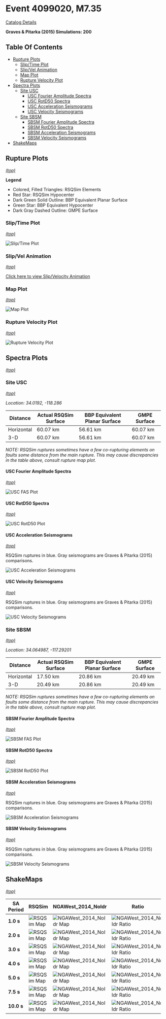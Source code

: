 # Event 4099020, M7.35

[Catalog Details](../#u3-1mil-element-test)

**Graves & Pitarka (2015) Simulations: 200**

## Table Of Contents
* [Rupture Plots](#rupture-plots)
  * [Slip/Time Plot](#sliptime-plot)
  * [Slip/Vel Animation](#slipvel-animation)
  * [Map Plot](#map-plot)
  * [Rupture Velocity Plot](#rupture-velocity-plot)
* [Spectra Plots](#spectra-plots)
  * [Site USC](#site-usc)
    * [USC Fourier Amplitude Spectra](#usc-fourier-amplitude-spectra)
    * [USC RotD50 Spectra](#usc-rotd50-spectra)
    * [USC Acceleration Seismograms](#usc-acceleration-seismograms)
    * [USC Velocity Seismograms](#usc-velocity-seismograms)
  * [Site SBSM](#site-sbsm)
    * [SBSM Fourier Amplitude Spectra](#sbsm-fourier-amplitude-spectra)
    * [SBSM RotD50 Spectra](#sbsm-rotd50-spectra)
    * [SBSM Acceleration Seismograms](#sbsm-acceleration-seismograms)
    * [SBSM Velocity Seismograms](#sbsm-velocity-seismograms)
* [ShakeMaps](#shakemaps)
## Rupture Plots
*[(top)](#table-of-contents)*

**Legend**
* Colored, Filled Triangles: RSQSim Elements
* Red Star: RSQSim Hypocenter
* Dark Green Solid Outline: BBP Equivalent Planar Surface
* Green Star: BBP Equivalent Hypocenter
* Dark Gray Dashed Outline: GMPE Surface

### Slip/Time Plot
*[(top)](#table-of-contents)*

![Slip/Time Plot](resources/rupture_plot_4099020.png)
### Slip/Vel Animation
*[(top)](#table-of-contents)*

[Click here to view Slip/Velocity Animation](resources/rupture_plot_4099020.gif)
### Map Plot
*[(top)](#table-of-contents)*

![Map Plot](resources/rupture_map_plot_4099020.png)
### Rupture Velocity Plot
*[(top)](#table-of-contents)*

![Rupture Velocity Plot](resources/rupture_velocity_scatter_dist.png)

## Spectra Plots
*[(top)](#table-of-contents)*

### Site USC
*[(top)](#table-of-contents)*

*Location: 34.0192, -118.286*

| Distance | Actual RSQSim Surface | BBP Equivalent Planar Surface | GMPE Surface |
|-----|-----|-----|-----|
| Horizontal | 60.07 km | 56.61 km | 60.07 km |
| 3-D | 60.07 km | 56.61 km | 60.07 km |

*NOTE: RSQSim ruptures sometimes have a few co-rupturing elements on faults some distance from the main rupture. This may cause discrepancies in the table above, consult rupture map plot.*
#### USC Fourier Amplitude Spectra
*[(top)](#table-of-contents)*

![USC FAS Plot](resources/fas_spectra_USC.png)
#### USC RotD50 Spectra
*[(top)](#table-of-contents)*

![USC RotD50 Plot](resources/rotd50_spectra_USC.png)
#### USC Acceleration Seismograms
*[(top)](#table-of-contents)*

RSQSim ruptures in blue. Gray seismograms are Graves & Pitarka (2015) comparisons.

![USC Acceleration Seismograms](resources/seis_accel_USC.png)
#### USC Velocity Seismograms
*[(top)](#table-of-contents)*

RSQSim ruptures in blue. Gray seismograms are Graves & Pitarka (2015) comparisons.

![USC Velocity Seismograms](resources/seis_vel_USC.png)
### Site SBSM
*[(top)](#table-of-contents)*

*Location: 34.064987, -117.29201*

| Distance | Actual RSQSim Surface | BBP Equivalent Planar Surface | GMPE Surface |
|-----|-----|-----|-----|
| Horizontal | 17.50 km | 20.86 km | 20.49 km |
| 3-D | 20.49 km | 20.86 km | 20.49 km |

*NOTE: RSQSim ruptures sometimes have a few co-rupturing elements on faults some distance from the main rupture. This may cause discrepancies in the table above, consult rupture map plot.*
#### SBSM Fourier Amplitude Spectra
*[(top)](#table-of-contents)*

![SBSM FAS Plot](resources/fas_spectra_SBSM.png)
#### SBSM RotD50 Spectra
*[(top)](#table-of-contents)*

![SBSM RotD50 Plot](resources/rotd50_spectra_SBSM.png)
#### SBSM Acceleration Seismograms
*[(top)](#table-of-contents)*

RSQSim ruptures in blue. Gray seismograms are Graves & Pitarka (2015) comparisons.

![SBSM Acceleration Seismograms](resources/seis_accel_SBSM.png)
#### SBSM Velocity Seismograms
*[(top)](#table-of-contents)*

RSQSim ruptures in blue. Gray seismograms are Graves & Pitarka (2015) comparisons.

![SBSM Velocity Seismograms](resources/seis_vel_SBSM.png)

## ShakeMaps
*[(top)](#table-of-contents)*


| SA Period | RSQSim | NGAWest_2014_NoIdr | Ratio |
|-----|-----|-----|-----|
| **1.0 s** | ![RSQSim Map](resources/shakemap_1s.png) | ![NGAWest_2014_NoIdr Map](resources/shakemap_1s_NGAWest_2014_NoIdr.png) | ![NGAWest_2014_NoIdr Ratio](resources/shakemap_1s_NGAWest_2014_NoIdr_ratio.png) |
| **2.0 s** | ![RSQSim Map](resources/shakemap_2s.png) | ![NGAWest_2014_NoIdr Map](resources/shakemap_2s_NGAWest_2014_NoIdr.png) | ![NGAWest_2014_NoIdr Ratio](resources/shakemap_2s_NGAWest_2014_NoIdr_ratio.png) |
| **3.0 s** | ![RSQSim Map](resources/shakemap_3s.png) | ![NGAWest_2014_NoIdr Map](resources/shakemap_3s_NGAWest_2014_NoIdr.png) | ![NGAWest_2014_NoIdr Ratio](resources/shakemap_3s_NGAWest_2014_NoIdr_ratio.png) |
| **4.0 s** | ![RSQSim Map](resources/shakemap_4s.png) | ![NGAWest_2014_NoIdr Map](resources/shakemap_4s_NGAWest_2014_NoIdr.png) | ![NGAWest_2014_NoIdr Ratio](resources/shakemap_4s_NGAWest_2014_NoIdr_ratio.png) |
| **5.0 s** | ![RSQSim Map](resources/shakemap_5s.png) | ![NGAWest_2014_NoIdr Map](resources/shakemap_5s_NGAWest_2014_NoIdr.png) | ![NGAWest_2014_NoIdr Ratio](resources/shakemap_5s_NGAWest_2014_NoIdr_ratio.png) |
| **7.5 s** | ![RSQSim Map](resources/shakemap_7.5s.png) | ![NGAWest_2014_NoIdr Map](resources/shakemap_7.5s_NGAWest_2014_NoIdr.png) | ![NGAWest_2014_NoIdr Ratio](resources/shakemap_7.5s_NGAWest_2014_NoIdr_ratio.png) |
| **10.0 s** | ![RSQSim Map](resources/shakemap_10s.png) | ![NGAWest_2014_NoIdr Map](resources/shakemap_10s_NGAWest_2014_NoIdr.png) | ![NGAWest_2014_NoIdr Ratio](resources/shakemap_10s_NGAWest_2014_NoIdr_ratio.png) |
